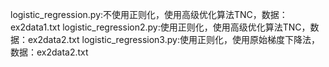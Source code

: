 logistic_regression.py:不使用正则化，使用高级优化算法TNC，数据：ex2data1.txt
logistic_regression2.py:使用正则化，使用高级优化算法TNC，数据：ex2data2.txt
logistic_regression3.py:使用正则化，使用原始梯度下降法，数据：ex2data2.txt

